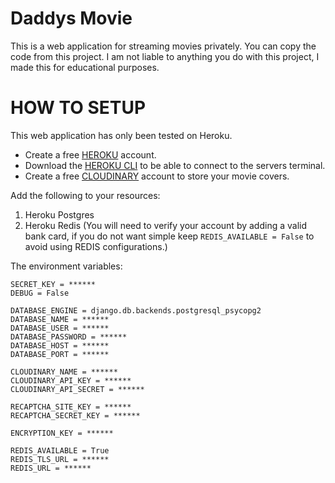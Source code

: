 # Daddys Movie
 This is a web application for streaming movies privately. You can copy the code from this project. I am not liable to anything you do with this project, I made this for educational purposes.


# HOW TO SETUP

This web application has only been tested on Heroku. 
* Create a free [HEROKU](https://id.heroku.com/login) account.
* Download the [HEROKU CLI](https://devcenter.heroku.com/articles/heroku-cli) to be able to connect to the servers terminal.
* Create a free [CLOUDINARY](https://cloudinary.com/users/register/free) account to store your movie covers.

Add the following to your resources:
1. Heroku Postgres
2. Heroku Redis (You will need to verify your account by adding a valid bank card, if you do not want simple keep `REDIS_AVAILABLE = False` to avoid using REDIS configurations.)

The environment variables:
```
SECRET_KEY = ******
DEBUG = False

DATABASE_ENGINE = django.db.backends.postgresql_psycopg2
DATABASE_NAME = ******
DATABASE_USER = ******
DATABASE_PASSWORD = ******
DATABASE_HOST = ******
DATABASE_PORT = ******

CLOUDINARY_NAME = ******
CLOUDINARY_API_KEY = ******
CLOUDINARY_API_SECRET = ******

RECAPTCHA_SITE_KEY = ******
RECAPTCHA_SECRET_KEY = ******

ENCRYPTION_KEY = ******

REDIS_AVAILABLE = True
REDIS_TLS_URL = ******
REDIS_URL = ******

```
